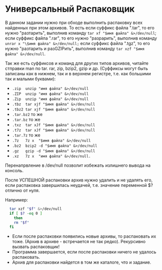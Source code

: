 # Универсальный Распаковщик

В данном задании нужно при обходе выполнить распаковку всех найденных при этом архивов. То есть если суффикс файла ".tar", то его нужно "разтарить", выполнив команду `tar xf "$имя файла" &>/dev/null`; если суффикс файла ".rar", то его нужно "разрарить", выполнив команду `unrar x "\$имя файла" &>/dev/null;` если суффикс файла ".tgz", то его нужно "разтарить и разGZIPить", выполнив команду `tar xzf "$имя файла" &>/dev/null`.

Так же есть суффиксов и команд для других типов архивов, читайте стправки man по tar. rar, zip, bzip2, gzip и др. (Суффиксы могут быть записаны как в нижнем, так и в верхнем регистре, т.е. как большими так и малыми буквами):

* `.zip  unzip "имя файла" &>/dev/null`
* `.ZIP  unzip "имя файла" &>/dev/null`
* `.Zip  unzip "имя файла" &>/dev/null`
* `.tbz  tar xjf "$имя файла" &>/dev/null`
* `.tbz2 tar xjf "$имя файла" &>/dev/null`
* `.tar.bz2`  то же
* `.tar.bz`  то же
* `.txz  tar xJf "$имя файла" &>/dev/null`
* `.t7z  tar xJf "$имя файла" &>/dev/null`
* `.tar.7z` то же
* `.7z   7z x  "$имя файла" &>/dev/null`
* `.bz2  bzip2 -d "$имя файла" &>/dev/null`
* `.gz   gzip -d "$имя файла" &>/dev/null`
* `.xz   7z x  "имя файла" &>/dev/null.`

Перенапрвление в /dev/null позволит избежать излишнего вывода на консоль.

После УСПЕШНОЙ распаковки архив нужно удалить и не удалять его, если распаковка завершилась неудачей, т.е. значение переменной $? отлично от нуля.

Например:

```bash
  tar xzf "$f" &>/dev/null
  if [ $? -eq 0 ]
    then
    rm "$f"
  fi
```

* Если после распаковки появились новые архивы, то распаковать их тоже. (Архив в архиве - встречается не так редко). Рекурсивно вызвать распаковщик!
* Программа завершается, если после распаковки ничего не удалось распаковать.
* Архив для распаковки найдется в том же каталоге, что и задание.
